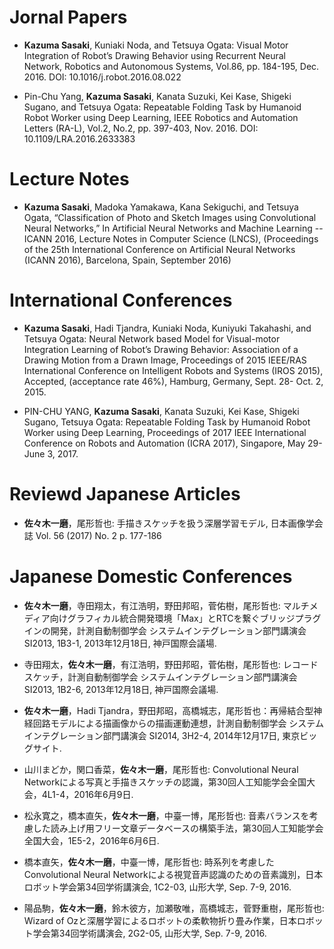 # Jornal Papers

* __Kazuma Sasaki__, Kuniaki Noda, and Tetsuya Ogata: Visual Motor Integration of Robot’s Drawing Behavior using Recurrent Neural Network, Robotics and Autonomous Systems, Vol.86, pp. 184-195, Dec. 2016. DOI: 10.1016/j.robot.2016.08.022

* Pin-Chu Yang, __Kazuma Sasaki__, Kanata Suzuki, Kei Kase, Shigeki Sugano, and Tetsuya Ogata: Repeatable Folding Task by Humanoid Robot Worker using Deep Learning, IEEE Robotics and Automation Letters (RA-L), Vol.2, No.2, pp. 397-403, Nov. 2016. DOI: 10.1109/LRA.2016.2633383

# Lecture Notes

* __Kazuma Sasaki__, Madoka Yamakawa, Kana Sekiguchi, and Tetsuya Ogata, “Classification of Photo and Sketch Images using Convolutional Neural Networks,” In Artificial Neural Networks and Machine Learning -- ICANN 2016, Lecture Notes in Computer Science (LNCS), (Proceedings of the 25th International Conference on Artificial Neural Networks (ICANN 2016), Barcelona, Spain, September 2016)

# International Conferences

* __Kazuma Sasaki__, Hadi Tjandra, Kuniaki Noda, Kuniyuki Takahashi, and Tetsuya Ogata: Neural Network based Model for Visual-motor Integration Learning of Robot’s Drawing Behavior: Association of a Drawing Motion from a Drawn Image, Proceedings of 2015 IEEE/RAS International Conference on Intelligent Robots and Systems (IROS 2015), Accepted, (acceptance rate 46\%), Hamburg, Germany, Sept. 28- Oct. 2, 2015.

* PIN-CHU YANG, __Kazuma Sasaki__, Kanata Suzuki, Kei Kase, Shigeki Sugano, Tetsuya Ogata: Repeatable Folding Task by Humanoid Robot Worker using Deep Learning, Proceedings of 2017 IEEE International Conference on Robots and Automation (ICRA 2017), Singapore, May 29- June 3, 2017.

# Reviewd Japanese Articles

* __佐々木一磨__，尾形哲也: 手描きスケッチを扱う深層学習モデル, 日本画像学会誌 Vol. 56 (2017) No. 2 p. 177-186

# Japanese Domestic Conferences

* __佐々木一磨__，寺田翔太，有江浩明，野田邦昭，菅佑樹，尾形哲也: マルチメディア向けグラフィカル統合開発環境「Max」とRTCを繋ぐブリッジプラグインの開発，計測自動制御学会 システムインテグレーション部門講演会 SI2013, 1B3-1, 2013年12月18日, 神戸国際会議場.

* 寺田翔太，__佐々木一磨__，有江浩明，野田邦昭，菅佑樹，尾形哲也: レコードスケッチ，計測自動制御学会 システムインテグレーション部門講演会 SI2013, 1B2-6, 2013年12月18日, 神戸国際会議場.

* __佐々木一磨__，Hadi Tjandra，野田邦昭，高橋城志，尾形哲也：再帰結合型神経回路モデルによる描画像からの描画運動連想，計測自動制御学会 システムインテグレーション部門講演会 SI2014, 3H2-4, 2014年12月17日, 東京ビッグサイト.

* 山川まどか，関口香菜，__佐々木一磨__，尾形哲也: Convolutional Neural Networkによる写真と手描きスケッチの認識，第30回人工知能学会全国大会，4L1-4，2016年6月9日.

* 松永寛之，橋本直矢，__佐々木一磨__，中臺一博，尾形哲也: 音素バランスを考慮した読み上げ用フリー文章データベースの構築手法，第30回人工知能学会全国大会，1E5-2，2016年6月6日.

* 橋本直矢，__佐々木一磨__，中臺一博，尾形哲也: 時系列を考慮したConvolutional Neural Networkによる視覚音声認識のための音素識別，日本ロボット学会第34回学術講演会, 1C2-03, 山形大学, Sep. 7-9, 2016.

* 陽品駒，__佐々木一磨__，鈴木彼方，加瀬敬唯，高橋城志，菅野重樹，尾形哲也: Wizard of Ozと深層学習によるロボットの柔軟物折り畳み作業，日本ロボット学会第34回学術講演会, 2G2-05, 山形大学, Sep. 7-9, 2016.
